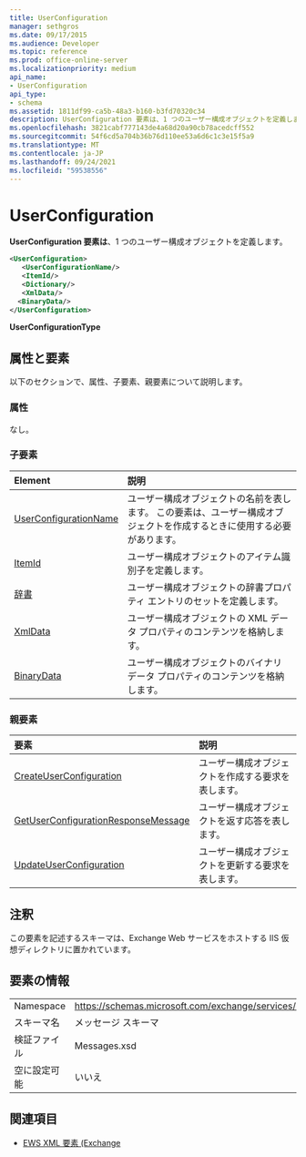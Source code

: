 ```yaml
---
title: UserConfiguration
manager: sethgros
ms.date: 09/17/2015
ms.audience: Developer
ms.topic: reference
ms.prod: office-online-server
ms.localizationpriority: medium
api_name:
- UserConfiguration
api_type:
- schema
ms.assetid: 1811df99-ca5b-48a3-b160-b3fd70320c34
description: UserConfiguration 要素は、1 つのユーザー構成オブジェクトを定義します。
ms.openlocfilehash: 3821cabf777143de4a68d20a90cb78acedcff552
ms.sourcegitcommit: 54f6cd5a704b36b76d110ee53a6d6c1c3e15f5a9
ms.translationtype: MT
ms.contentlocale: ja-JP
ms.lasthandoff: 09/24/2021
ms.locfileid: "59538556"
---
```

# <a name="userconfiguration"></a>UserConfiguration

**UserConfiguration 要素は**、1 つのユーザー構成オブジェクトを定義します。 
  
```XML
<UserConfiguration>
   <UserConfigurationName/>
   <ItemId/>
   <Dictionary/>
   <XmlData/>
  <BinaryData/>
</UserConfiguration>
```

 **UserConfigurationType**
## <a name="attributes-and-elements"></a>属性と要素

以下のセクションで、属性、子要素、親要素について説明します。
  
### <a name="attributes"></a>属性

なし。
  
### <a name="child-elements"></a>子要素

|**Element**|**説明**|
|:-----|:-----|
|[UserConfigurationName](userconfigurationname.md) <br/> |ユーザー構成オブジェクトの名前を表します。 この要素は、ユーザー構成オブジェクトを作成するときに使用する必要があります。  <br/> |
|[ItemId](itemid.md) <br/> |ユーザー構成オブジェクトのアイテム識別子を定義します。  <br/> |
|[辞書](dictionary.md) <br/> |ユーザー構成オブジェクトの辞書プロパティ エントリのセットを定義します。  <br/> |
|[XmlData](xmldata.md) <br/> |ユーザー構成オブジェクトの XML データ プロパティのコンテンツを格納します。  <br/> |
|[BinaryData](binarydata.md) <br/> |ユーザー構成オブジェクトのバイナリ データ プロパティのコンテンツを格納します。  <br/> |
   
### <a name="parent-elements"></a>親要素

|**要素**|**説明**|
|:-----|:-----|
|[CreateUserConfiguration](createuserconfiguration.md) <br/> |ユーザー構成オブジェクトを作成する要求を表します。  <br/> |
|[GetUserConfigurationResponseMessage](getuserconfigurationresponsemessage.md) <br/> |ユーザー構成オブジェクトを返す応答を表します。  <br/> |
|[UpdateUserConfiguration](updateuserconfiguration.md) <br/> |ユーザー構成オブジェクトを更新する要求を表します。  <br/> |
   
## <a name="remarks"></a>注釈

この要素を記述するスキーマは、Exchange Web サービスをホストする IIS 仮想ディレクトリに置かれています。
  
## <a name="element-information"></a>要素の情報

|||
|:-----|:-----|
|Namespace  <br/> |https://schemas.microsoft.com/exchange/services/2006/messages  <br/> |
|スキーマ名  <br/> |メッセージ スキーマ  <br/> |
|検証ファイル  <br/> |Messages.xsd  <br/> |
|空に設定可能  <br/> |いいえ  <br/> |
   
## <a name="see-also"></a>関連項目



- [EWS XML 要素 (Exchange](ews-xml-elements-in-exchange.md)

